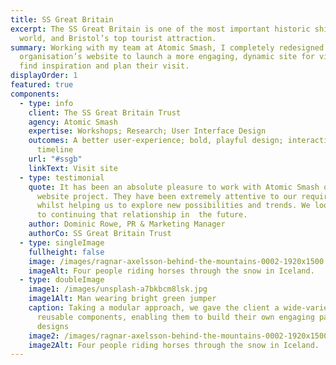 ```yaml
---
title: SS Great Britain
excerpt: The SS Great Britain is one of the most important historic ships in the
  world, and Bristol’s top tourist attraction.
summary: Working with my team at Atomic Smash, I completely redesigned the
  organisation’s website to launch a more engaging, dynamic site for visitors to
  find inspiration and plan their visit.
displayOrder: 1
featured: true
components:
  - type: info
    client: The SS Great Britain Trust
    agency: Atomic Smash
    expertise: Workshops; Research; User Interface Design
    outcomes: A better user-experience; bold, playful design; interactive heritage
      timeline
    url: "#ssgb"
    linkText: Visit site
  - type: testimonial
    quote: It has been an absolute pleasure to work with Atomic Smash on our new
      website project. They have been extremely attentive to our requirements
      whilst helping us to explore new possibilities and trends. We look forward
      to continuing that relationship in  the future.
    author: Dominic Rowe, PR & Marketing Manager
    authorCo: SS Great Britain Trust
  - type: singleImage
    fullheight: false
    image: /images/ragnar-axelsson-behind-the-mountains-0002-1920x1500.jpg
    imageAlt: Four people riding horses through the snow in Iceland.
  - type: doubleImage
    image1: /images/unsplash-a7bkbcm8lsk.jpg
    image1Alt: Man wearing bright green jumper
    caption: Taking a modular approach, we gave the client a wide-variety of
      reusable components, enabling them to build their own engaging page
      designs
    image2: /images/ragnar-axelsson-behind-the-mountains-0002-1920x1500.jpg
    image2Alt: Four people riding horses through the snow in Iceland.
---
```

